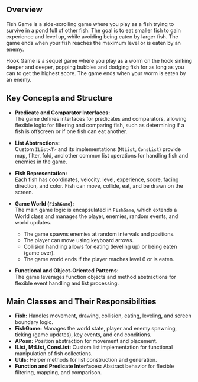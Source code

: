## Overview

Fish Game is a side-scrolling game where you play as a fish trying to survive in a pond full of other fish. The goal is to eat smaller fish to gain experience and level up, while avoiding being eaten by larger fish. The game ends when your fish reaches the maximum level or is eaten by an enemy.

Hook Game is a sequel game where you play as a worm on the hook sinking deeper and deeper, popping bubbles and dodging fish for as long as you can to get the highest score. The game ends when your worm is eaten by an enemy.

## Key Concepts and Structure

- **Predicate and Comparator Interfaces:**  
  The game defines interfaces for predicates and comparators, allowing flexible logic for filtering and comparing fish, such as determining if a fish is offscreen or if one fish can eat another.

- **List Abstractions:**  
  Custom `IList<T>` and its implementations (`MtList`, `ConsList`) provide map, filter, fold, and other common list operations for handling fish and enemies in the game.

- **Fish Representation:**  
  Each fish has coordinates, velocity, level, experience, score, facing direction, and color. Fish can move, collide, eat, and be drawn on the screen.

- **Game World (`FishGame`):**  
  The main game logic is encapsulated in `FishGame`, which extends a World class and manages the player, enemies, random events, and world updates.  
  - The game spawns enemies at random intervals and positions.
  - The player can move using keyboard arrows.
  - Collision handling allows for eating (leveling up) or being eaten (game over).
  - The game world ends if the player reaches level 6 or is eaten.

- **Functional and Object-Oriented Patterns:**  
  The game leverages function objects and method abstractions for flexible event handling and list processing.

## Main Classes and Their Responsibilities

- **Fish:** Handles movement, drawing, collision, eating, leveling, and screen boundary logic.
- **FishGame:** Manages the world state, player and enemy spawning, ticking (game updates), key events, and end conditions.
- **APosn:** Position abstraction for movement and placement.
- **IList, MtList, ConsList:** Custom list implementation for functional manipulation of fish collections.
- **Utils:** Helper methods for list construction and generation.
- **Function and Predicate Interfaces:** Abstract behavior for flexible filtering, mapping, and comparison.
